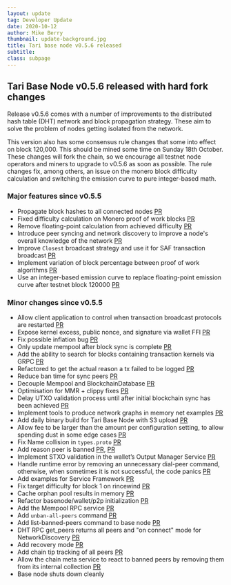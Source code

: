 ```yaml
---
layout: update
tag: Developer Update
date: 2020-10-12
author: Mike Berry
thumbnail: update-background.jpg
title: Tari base node v0.5.6 released
subtitle:
class: subpage
---
```


## Tari Base Node v0.5.6 released with hard fork changes

Release v0.5.6 comes with a number of improvements to the distributed hash table (DHT) network and block propagation
strategy. These aim to solve the problem of nodes getting isolated from the network.

This version also has some consensus rule changes that some into effect on block 120,000. This should be mined some
time on Sunday 18th October. These changes will fork the chain, so we encourage all testnet node operators and miners
to upgrade to v0.5.6 as soon as possible. The rule changes fix, among others, an issue on the monero block difficulty calculation
and switching the emission curve to pure integer-based math.

### Major features since v0.5.5

- Propagate block hashes to all connected nodes [PR](https://github.com/tari-project/tari/pull/2232)
- Fixed difficulty calculation on Monero proof of work blocks [PR](https://github.com/tari-project/tari/pull/2250)
- Remove floating-point calculation from achieved difficulty [PR](https://github.com/tari-project/tari/pull/2190)
- Introduce peer syncing and network discovery to improve a node's overall knowledge of the network [PR](https://github.com/tari-project/tari/pull/2252)
- Improve `Closest` broadcast strategy and use it for SAF transaction broadcast [PR](https://github.com/tari-project/tari/pull/2290)
- Implement variation of block percentage between proof of work algorithms [PR](https://github.com/tari-project/tari/pull/2231)
- Use an integer-based emission curve to replace floating-point emission curve after testnet block 120000 [PR](https://github.com/tari-project/tari/pull/2246)

### Minor changes since v0.5.5

- Allow client application to control when transaction broadcast protocols are restarted [PR](https://github.com/tari-project/tari/pull/2221)
- Expose kernel excess, public nonce, and signature via wallet FFI [PR](https://github.com/tari-project/tari/pull/2230)
- Fix possible inflation bug [PR](https://github.com/tari-project/tari/pull/2251)
- Only update mempool after block sync is complete [PR](https://github.com/tari-project/tari/pull/2242)
- Add the ability to search for blocks containing transaction kernels via GRPC [PR](https://github.com/tari-project/tari/pull/2245)
- Refactored to get the actual reason a tx failed to be logged [PR](https://github.com/tari-project/tari/pull/2260)
- Reduce ban time for sync peers [PR](https://github.com/tari-project/tari/pull/2249)
- Decouple Mempool and BlockchainDatabase [PR](https://github.com/tari-project/tari/pull/2257)
- Optimisation for MMR + clippy fixes [PR](https://github.com/tari-project/tari/pull/2265)
- Delay UTXO validation process until after initial blockchain sync has been achieved [PR](https://github.com/tari-project/tari/pull/2243)
- Implement tools to produce network graphs in memory net examples [PR](https://github.com/tari-project/tari/pull/2258)
- Add daily binary build for Tari Base Node with S3 upload [PR](https://github.com/tari-project/tari/pull/2270)
- Allow fee to be larger than the amount per configuration setting, to allow spending dust in some edge cases [PR](https://github.com/tari-project/tari/pull/2262)
- Fix Name collision in `types.proto` [PR](https://github.com/tari-project/tari/pull/2266)
- Add reason peer is banned [PR](https://github.com/tari-project/tari/pull2272), [PR](https://github.com/tari-project/tari/pull/2285)
- Implement STXO validation in the wallet’s Output Manager Service [PR](https://github.com/tari-project/tari/pull/2264)
- Handle runtime error by removing an unnecessary dial-peer command, otherwise, when sometimes it is not successful, the code panics [PR](https://github.com/tari-project/tari/pull/2282)
- Add examples for Service Framework [PR](https://github.com/tari-project/tari/pull/2276)
- Fix target difficulty for block 1 on rincewind [PR](https://github.com/tari-project/tari/pull/2284)
- Cache orphan pool results in memory [PR](https://github.com/tari-project/tari/pull/2287)
- Refactor basenode/wallet/p2p initialization [PR](https://github.com/tari-project/tari/pull/2280)
- Add the Mempool RPC service [PR](https://github.com/tari-project/tari/pull/2301)
- Add `unban-all-peers` command [PR](https://github.com/tari-project/tari/pull/2310)
- Add list-banned-peers command to base node [PR](https://github.com/tari-project/tari/pull/2312)
- DHT RPC get_peers returns all peers and "on connect" mode for NetworkDiscovery [PR](https://github.com/tari-project/tari/pull/2306)
- Add recovery mode [PR](https://github.com/tari-project/tari/pull/2214)
- Add chain tip tracking of all peers [PR](https://github.com/tari-project/tari/pull/2318)
- Allow the chain meta service to react to banned peers by removing them from its internal collection [PR](https://github.com/tari-project/tari/pull/2314)
- Base node shuts down cleanly
